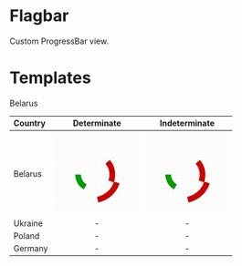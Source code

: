 Flagbar
=======

Custom ProgressBar view.

Templates
=======

Belarus


| Country | Determinate | Indeterminate |
| :------------ |:---------------:|:-----:|
| Belarus      |<img src="https://raw.githubusercontent.com/pahanez/flagbar/master/img/belarus_int.gif">|<img src="https://raw.githubusercontent.com/pahanez/flagbar/master/img/belarus_int.gif">|
| Ukraine      | -        |   - |
| Poland | -        |    - |
| Germany | -        |    - |





